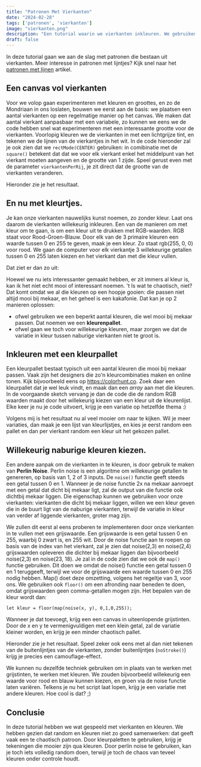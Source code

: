 ```yaml
---
title: "Patronen Met Vierkanten"
date: "2024-02-28"
tags: ['patronen', 'vierkanten']
image: "vierkanten.png"
description: "Een tutorial waarin we vierkanten inkleuren. We gebruiken willekeurige kleuren, kleurenpaletten en perlin noise."
draft: false
---
```

In deze tutorial gaan we aan de slag met patronen die bestaan uit vierkanten. Meer interesse in patronen met lijntjes? Kijk snel naar het [patronen met lijnen](/posts/lijn-patronen) artikel.   

## Een canvas vol vierkanten
Voor we volop gaan experimenteren met kleuren en groottes, en zo de Mondriaan in ons loslaten, bouwen we eerst aan de basis: we plaatsen een aantal vierkanten op een regelmatige manier op het canvas. We maken dat aantal vierkant aanpasbaar met een variabele, zo kunnen we eens we de code hebben snel wat experimenteren met een interessante grootte voor de vierkanten. Voorlopig kleuren we de vierkanten in met een lichtgrijze tint, en tekenen we de lijnen van de vierkantjes in het wit. In de code hieronder zal je ook zien dat we ```rectMode(CENTER)``` gebruiken: in comibinatie met de ```square()``` betekent dat dat we voor elk vierkant enkel het middelpunt van het vierkant moeten aangeven en de grootte van 1 zijde. Speel gerust even met de parameter ```vierkantenPerRij```, je zit direct dat de grootte van de vierkanten veranderen.

Hieronder zie je het resultaat.

<P5 code={sketch1} />

## En nu met kleurtjes.
Je kan onze vierkanten nauwelijks kunst noemen, zo zonder kleur. Laat ons daarom de vierkanten willekeurig inkleuren. Een van de manieren om met kleur om te gaan, is om een kleur uit te drukken met RGB-waarden. RGB staat voor Rood-Groen-Blauw. Door elk van de 3 primaire kleuren een waarde tussen 0 en 255 te geven, maak je een kleur. Zo staat rgb(255, 0, 0) voor rood.
We gaan de computer voor elk vierkantje 3 willekeurige getallen tussen 0 en 255 laten kiezen en het vierkant dan met die kleur vullen.

Dat ziet er dan zo uit:

<P5 code={sketch2} />

Hoewel we nu iets interessanter gemaakt hebben, er zit immers al kleur is, kan ik het niet echt mooi of interessant noemen. 't Is wat te chaotisch, niet? Dat komt omdat we al die kleuren op een hoopje gooien: die passen niet altijd mooi bij mekaar, en het geheel is een kakafonie. Dat kan je op 2 manieren oplossen:
- ofwel gebruiken we een beperkt aantal kleuren, die wel mooi bij mekaar passen. Dat noemen we een **kleurenpallet**.
- ofwel gaan we toch voor willekeurige kleuren, maar zorgen we dat de variatie in kleur tussen naburige vierkanten niet te groot is.

## Inkleuren met een kleurpallet
Een kleurpallet bestaat typisch uit een aantal kleuren die mooi bij mekaar passen. Vaak zijn het designers die zo'n kleurcombinaties maken en online tonen. Kijk bijvoorbeeld eens op https://colorhunt.co. Zoek daar een kleurpallet dat je wel leuk vindt, en maak dan een *array* aan met die kleuren. In de voorgaande sketch vervang je dan de code die de random RGB waarden maakt door het willekeurig kiezen van een kleur uit de kleurenlijst. Elke keer je nu je code uitvoert, krijg je een variatie op hetzelfde thema :)


<P5 code={sketch3} />

Volgens mij is het resultaat nu al veel mooier om naar te kijken. Wil je meer variaties, dan maak je een lijst van kleurlijstjes, en kies je eerst random een pallet en dan per vierkant random een kleur uit het gekozen pallet.

## Willekeurig naburige kleuren kiezen.
Een andere aanpak om de vierkanten in te kleuren, is door gebruik te maken van **Perlin Noise**. Perlin noise is een algoritme om willekeurige getallen te genereren, op basis van 1, 2 of 3 inputs. De ```noise()``` functie geeft steeds een getal tussen 0 en 1. Wanneer je de noise functie 2x na mekaar aanroept met een getal dat dicht bij mekaar ligt, zal de output van die functie ook dichtbij mekaar liggen. 
Die eigenschap kunnen we gebruiken voor onze vierkanten: vierkanten die dicht bij mekaar liggen, willen we een kleur geven die in de buurt ligt van de naburige vierkanten, terwijl de variatie in kleur van verder af liggende vierkanten, groter mag zijn.

We zullen dit eerst al eens proberen te implementeren door onze vierkanten in te vullen met een grijswaarde. Een grijswaarde is een getal tussen 0 en 255, waarbij 0 zwart is, en 255 wit. Door de noise functie aan te roepen op basis van de index van het vierkant, zal je zien dat noise(2,3) en noise(2,4) grijswaarden opleveren die dichter bij mekaar liggen dan bijvoorbeeld noise(2,3) en noise(23, 18). Je zal in de code zien dat we ook de ```map()``` functie gebruiken. Dit doen we omdat de noise() functie een getal tussen 0 en 1 teruggeeft, terwijl we voor de grijswaarde een waarde tussen 0 en 255 nodig hebben. Map() doet deze omzetting, volgens het regeltje van 3, voor ons. We gebruiken ook ```floor()``` om een afronding naar beneden te doen, omdat grijswaarden geen comma-getallen mogen zijn. Het bepalen van de kleur wordt dan:
```
let kleur = floor(map(noise(x, y), 0,1,0,255));
```
Wanneer je dat toevoegt, krijg een een canvas in uiteenlopende grijstinten. Door de x en y te vermenigvuldigen met een klein getal, zal de variatie kleiner worden, en krijg je een minder chaotisch pallet.

Hieronder zie je het resultaat. Speel zeker ook eens met al dan niet tekenen van de buitenlijntjes van de vierkanten, zonder buitenlijntjes (```noStroke()```) krijg je precies een camouflage-effect.

<P5 code={sketch4} />

We kunnen nu dezelfde techniek gebruiken om in plaats van te werken met grijstinten, te werken met kleuren. We zouden bijvoorbeeld willekeurig een waarde voor rood en blauw kunnen kiezen, en groen via de noise functie laten variëren. Telkens je nu het script laat lopen, krijg je een variatie met andere kleuren. Hoe cool is dat? ;) 

<P5 code={sketch5} />

## Conclusie
In deze tutorial hebben we wat gespeeld met vierkanten en kleuren. We hebben gezien dat random en kleuren niet zo goed samenwerken: dat geeft vaak een te chaotisch patroon. Door kleurpaletten te gebruiken, krijg je tekeningen die mooier zijn qua kleuren. Door perlin noise te gebruiken, kan je toch iets volledig random doen, terwijl je toch de chaos van teveel kleuren onder controle houdt.

<script lang="ts">
import P5 from "$lib/components/P5.svelte"

let sketch1 = `let vierkantenPerRij = 25;
let canvas = 450;

function setup() {
  createCanvas(canvas, canvas);
  rectMode(CENTER);
  background(0);
  stroke(255);
  fill(230);
  let grootteVierkant = canvas / vierkantenPerRij;
  for (var x = 0; x < vierkantenPerRij; x += 1) {
    for (var y = 0; y < vierkantenPerRij; y += 1) {
      square(
        x * grootteVierkant + grootteVierkant / 2,
        y * grootteVierkant + grootteVierkant / 2,
        grootteVierkant
      );
    }
  }
}

function draw() {}`

let sketch2 = `let vierkantenPerRij = 25;
let canvas = 450;

function setup() {
  createCanvas(canvas, canvas);
  rectMode(CENTER);
  background(0);
  stroke(255);

  let grootteVierkant = canvas / vierkantenPerRij;
  for (var x = 0; x < vierkantenPerRij; x += 1) {
    for (var y = 0; y < vierkantenPerRij; y += 1) {
      let rood = random(0,255);
      let groen = random(0,255);
      let blauw = random(0,255);
      fill(rood, groen, blauw);
      square(
        x * grootteVierkant + grootteVierkant / 2,
        y * grootteVierkant + grootteVierkant / 2,
        grootteVierkant
      );
    }
  }
}

function draw() {}`

let sketch3 = `let colors = ["#fff9db", "#ffec99", "#ffd43b", "#fab005", "#f08c00"];

let vierkantenPerRij = 25;
let canvas = 450;

function setup() {
  createCanvas(canvas, canvas);
  rectMode(CENTER);
  background(0);
  stroke(255);

  let grootteVierkant = canvas / vierkantenPerRij;
  for (var x = 0; x < vierkantenPerRij; x += 1) {
    for (var y = 0; y < vierkantenPerRij; y += 1) {
      let kleur = random(colors);
      fill(kleur);
      square(
        x * grootteVierkant + grootteVierkant / 2,
        y * grootteVierkant + grootteVierkant / 2,
        grootteVierkant
      );
    }
  }
}

function draw() {}`

let sketch4 = `let vierkantenPerRij = 25;
let canvas = 450;
let variatie = 0.4; //hoe groter dit getal, hoe groter de variatie

function setup() {
  createCanvas(canvas, canvas);
  rectMode(CENTER);
  background(0);
  stroke(255);
  //noStroke();

  let grootteVierkant = canvas / vierkantenPerRij;
  for (var x = 0; x < vierkantenPerRij; x += 1) {
    for (var y = 0; y < vierkantenPerRij; y += 1) {
      let kleur = floor(map(noise(x*variatie, y*variatie), 0,1,0,255));
      fill(kleur);
      square(
        x * grootteVierkant + grootteVierkant / 2,
        y * grootteVierkant + grootteVierkant / 2,
        grootteVierkant
      );
    }
  }
}

function draw() {}`

let sketch5 = `let vierkantenPerRij = 25;
let canvas = 450;
let variatie = 0.4; //hoe groter dit getal, hoe groter de variatie

function setup() {
  createCanvas(canvas, canvas);
  rectMode(CENTER);
  background(0);
  stroke(255);
  //noStroke();
  let rood = floor(random(0,255));
  let blauw = floor(random(0,255));

  let grootteVierkant = canvas / vierkantenPerRij;
  for (var x = 0; x < vierkantenPerRij; x += 1) {
    for (var y = 0; y < vierkantenPerRij; y += 1) {
      let groen = floor(map(noise(x*variatie, y*variatie), 0,1,0,255));
      fill(rood, groen, blauw);
      square(
        x * grootteVierkant + grootteVierkant / 2,
        y * grootteVierkant + grootteVierkant / 2,
        grootteVierkant
      );
    }
  }
}

function draw() {}`

 </script>